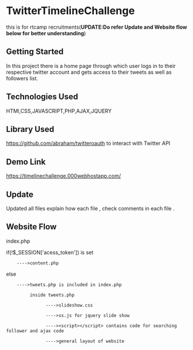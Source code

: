# TwitterTimelineChallenge
this is for rtcamp recruitments(**UPDATE:Do refer Update and Website flow below for better understanding**)
## Getting Started
In this project there is a home page through which user logs in to their respective twitter account and gets access to their tweets as well as followers list.
## Technologies Used 
HTMl,CSS,JAVASCRIPT,PHP,AJAX,JQUERY
## Library Used
https://github.com/abraham/twitteroauth to interact with Twitter API
## Demo Link
https://timelinechallenge.000webhostapp.com/
## Update 
Updated all files explain how each file , check comments in each file .
## Website Flow
index.php 

   if(!$_SESSION['acess_token']) is set   
   
        ---->content.php
   else 
   
        ---->tweets.php is included in index.php
        
             inside tweets.php
             
                   ---->slideshow.css
                   
                   ---->ss.js for jquery slide show
                   
                   ----><script></script> contains code for searching follower and ajax code 
                   
                   ---->general layout of website
